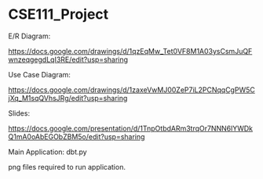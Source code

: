 # CSE111_Project

E/R Diagram:

https://docs.google.com/drawings/d/1qzEqMw_Tet0VF8M1A03ysCsmJuQFwnzeqgegdLqI3RE/edit?usp=sharing

Use Case Diagram:

https://docs.google.com/drawings/d/1zaxeVwMJ00ZeP7iL2PCNqqCgPW5CjXq_M1sqQVhsJRg/edit?usp=sharing

Slides:

https://docs.google.com/presentation/d/1TnpOtbdARm3trqOr7NNN6lYWDkQ1mA0oAbEGObZBM5o/edit?usp=sharing

Main Application: 
dbt.py

png files required to run application.
